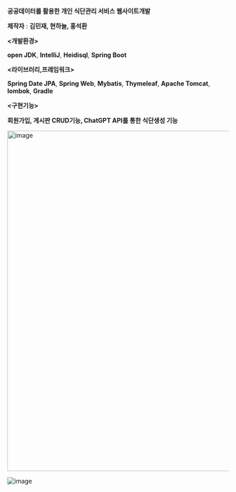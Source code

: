 **공공데이터를 활용한 개인 식단관리 서비스 웹사이트개발**

**제작자** : **김민재, 현하늘, 홍석환**



**<개발환경>**

**open JDK**, **IntelliJ**, **Heidisql**, **Spring Boot**

**<라이브러리,프레임워크>**

**Spring Date JPA**, **Spring Web**, **Mybatis**, **Thymeleaf**, **Apache Tomcat**, **lombok**, **Gradle**

**<구현기능>**

**회원가입, 게시판 CRUD기능, ChatGPT API를 통한 식단생성 기능**

<img width="1854" height="775" alt="image" src="https://github.com/user-attachments/assets/ac88abfd-5265-42e1-bea7-44f47635a540" />

![image](https://github.com/user-attachments/assets/8466cac3-b0d9-4c09-af4f-cbd36d5cf126)

